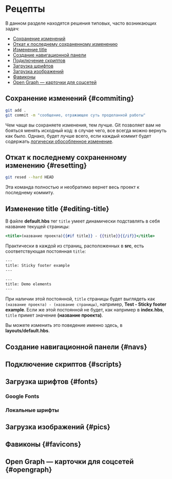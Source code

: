 # Рецепты

В данном разделе находятся решения типовых, часто возникающих задач:

* [Сохранение изменений](#commiting)
* [Откат к последнему сохраненному изменению](#resetting)
* [Изменение title](#editing-title)
* [Создание навигационной панели](#navs)
* [Подключение скриптов](#scripts)
* [Загрузка шрифтов](#fonts)
* [Загрузка изображений](#pics)
* [Фавиконы](#favicons)
* [Open Graph — карточки для соцсетей](#opengraph)

## Сохранение изменений {#commiting}

```bash
git add .
git commit -m "сообщение, отражающее суть проделанной работы"
```

Чем чаще вы сохраняете изменения, тем лучше. Git позволяет вам не бояться менять исходный код: в случае чего, все всегда можно вернуть как было. Однако, будет лучше всего, если каждый коммит будет содержать [логически обособленное изменение](https://habrahabr.ru/company/Voximplant/blog/276695/).

## Откат к последнему сохраненному изменению {#resetting}

```bash
git resed --hard HEAD
```

Эта команда полностью и необратимо вернет весь проект к последнему коммиту.

## Изменение title {#editing-title}

В файле **default.hbs** тег `title` умеет динамически подставлять в себя название текущей страницы:

```handlebars
<title>(название проекта){{#if title}} - {{title}}{{/if}}</title>
```

Практически в каждой из страниц, расположенных в **src**, есть соответствующая постоянная `title`:

```handlebars
---
title: Sticky footer example
---
```

```handlebars
---
title: Demo elements
---
```

При наличии этой постоянной, `title` страницы будет выглядеть как `(название проекта) - (название страницы)`, например, **Test - Sticky footer example**. Если же этой постоянной не будет, как например в **index.hbs**, `title` примет значение **\(название проекта\)**.

Вы можете изменить это поведение именно здесь, в **layouts/default.hbs**.

## Создание навигационной панели {#navs}

## Подключение скриптов {#scripts}

## Загрузка шрифтов {#fonts}

### Google Fonts

### Локальные шрифты

## Загрузка изображений {#pics}

## Фавиконы {#favicons}

## Open Graph — карточки для соцсетей {#opengraph}



